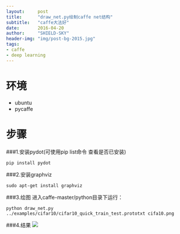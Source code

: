 ```yaml
---
layout:     post
title:      "draw_net.py绘制caffe net结构"
subtitle:   "caffe大法好"
date:       2016-04-20 
author:     "SHIELD-SKY"
header-img: "img/post-bg-2015.jpg"
tags:
- caffe
- deep learning
---
```


环境
==
- ubuntu
- pycaffe

步骤
==
###1.安装pydot(可使用pip list命令 查看是否已安装)
```
pip install pydot
```

###2.安装graphviz
```
sudo apt-get install graphviz
```
###3.绘图
进入caffe-master/python目录下运行：
```
python draw_net.py ../examples/cifar10/cifar10_quick_train_test.prototxt cifa10.png
```
###4.结果
![](/img/cifa.png)